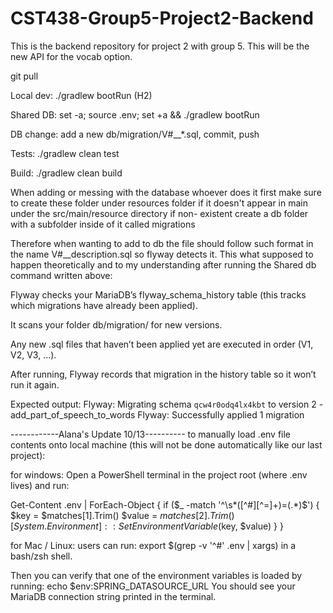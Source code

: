 # CST438-Group5-Project2-Backend
This is the backend repository for project 2 with group 5. This will be the new API for the vocab option.

git pull

Local dev: ./gradlew bootRun (H2)

Shared DB: set -a; source .env; set +a && ./gradlew bootRun

DB change: add a new db/migration/V#__*.sql, commit, push

Tests: ./gradlew clean test

Build: ./gradlew clean build

When adding or messing with the database whoever does it first make sure to create these folder under resources folder if it doesn't appear in main under the src/main/resource directory if non- existent create a db folder with a subfolder inside of it called migrations  

Therefore when wanting to add to db the file should follow such format in the name V#__description.sql so flyway detects it. This what supposed to happen theoretically and to my understanding after running the Shared db command written above:

Flyway checks your MariaDB’s flyway_schema_history table (this tracks which migrations have already been applied).

It scans your folder db/migration/ for new versions.

Any new .sql files that haven’t been applied yet are executed in order (V1, V2, V3, …).

After running, Flyway records that migration in the history table so it won’t run it again.

Expected output:
Flyway: Migrating schema `qcw4r0odq4lx4kbt` to version 2 - add_part_of_speech_to_words
Flyway: Successfully applied 1 migration



------------Alana's Update 10/13----------
to manually load .env file contents onto local machine (this will not be done automatically like our last project):

for windows:
    Open a PowerShell terminal in the project root (where .env lives) and run:

Get-Content .env | ForEach-Object {
    if ($_ -match '^\s*([^#][^=]+)=(.*)$') {
        $key = $matches[1].Trim()
        $value = $matches[2].Trim()
        [System.Environment]::SetEnvironmentVariable($key, $value)
    }
}


for Mac / Linux:
     users can run: export $(grep -v '^#' .env | xargs) in a bash/zsh shell.

Then you can verify that one of the environment variables is loaded by running:
    echo $env:SPRING_DATASOURCE_URL 
You should see your MariaDB connection string printed in the terminal.